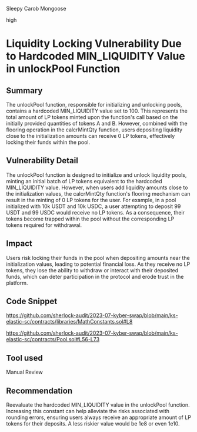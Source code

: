Sleepy Carob Mongoose

high

# Liquidity Locking Vulnerability Due to Hardcoded MIN_LIQUIDITY Value in unlockPool Function
## Summary
The unlockPool function, responsible for initializing and unlocking pools, contains a hardcoded MIN_LIQUIDITY value set to 100. This represents the total amount of LP tokens minted upon the function's call based on the initially provided quantities of tokens A and B. However, combined with the flooring operation in the calcrMintQty function, users depositing liquidity close to the initialization amounts can receive 0 LP tokens, effectively locking their funds within the pool.

## Vulnerability Detail
The unlockPool function is designed to initialize and unlock liquidity pools, minting an initial batch of LP tokens equivalent to the hardcoded MIN_LIQUIDITY value. However, when users add liquidity amounts close to the initialization values, the calcrMintQty function's flooring mechanism can result in the minting of 0 LP tokens for the user. For example, in a pool initialized with 10k USDT and 10k USDC, a user attempting to deposit 99 USDT and 99 USDC would receive no LP tokens. As a consequence, their tokens become trapped within the pool without the corresponding LP tokens required for withdrawal.

## Impact
Users risk locking their funds in the pool when depositing amounts near the initialization values, leading to potential financial loss. As they receive no LP tokens, they lose the ability to withdraw or interact with their deposited funds, which can deter participation in the protocol and erode trust in the platform.

## Code Snippet
https://github.com/sherlock-audit/2023-07-kyber-swap/blob/main/ks-elastic-sc/contracts/libraries/MathConstants.sol#L8

https://github.com/sherlock-audit/2023-07-kyber-swap/blob/main/ks-elastic-sc/contracts/Pool.sol#L56-L73

## Tool used

Manual Review

## Recommendation
Reevaluate the hardcoded MIN_LIQUIDITY value in the unlockPool function. Increasing this constant can help alleviate the risks associated with rounding errors, ensuring users always receive an appropriate amount of LP tokens for their deposits. A less riskier value would be 1e8 or even 1e10.
